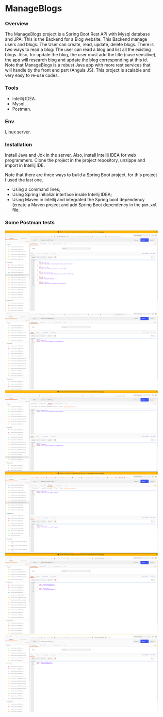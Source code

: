 # ManageBlogs

### Overview
The ManageBlogs project is a Spring Boot Rest API with Mysql database and JPA. This is the Backend for a Blog website. This Backend manage users and blogs. The User can create, read, update, delete blogs. There is two ways to read a blog: The user can read a blog and list all the existing blogs. Also, for update the blog, the user must add the title (case sensitive), the app will research blog and update the blog corresponding at this id. 
Note that ManageBlogs is a robust Java app with more rest services that will handle by the front end part (Angula JS). This project is scalable and very easy to re-use codes.

### Tools
- Intellij IDEA.
- Mysql.
- Postman.

### Env
Linux server.

### Installation
Install Java and Jdk in the server. Also, install Intellij IDEA for web programmers.
Clone the project in the project repository, unzippe and import in Intellij IDE.

Note that there are three ways to build a Spring Boot project, for this project I used the last one.
- Using a command lines;
- Using Spring Initializr interface inside Intellij IDEA;
- Using Maven in Intellij and integrated the Spring boot dependency (create a Maven project and add Spring Boot dependency in the `pom.xml` file.

### Some Postman tests
![blog1](./src/main/resources/static/blog1.png)
![blog2](./src/main/resources/static/blog2.png)
![blog3](./src/main/resources/static/blog3.png)
![blog4](./src/main/resources/static/blog4.png)
![user1](./src/main/resources/static/user1.png)
![user2](./src/main/resources/static/user2.png)


